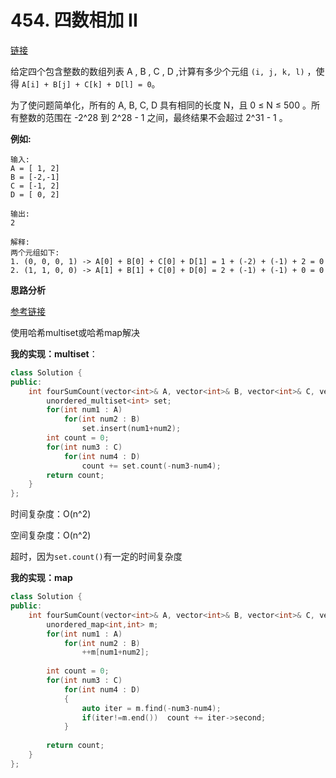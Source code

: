 # 454. 四数相加 II

[链接](https://leetcode-cn.com/problems/4sum-ii/description/)

给定四个包含整数的数组列表 A , B , C , D ,计算有多少个元组 `(i, j, k, l)` ，使得 `A[i] + B[j] + C[k] + D[l] = 0`。

为了使问题简单化，所有的 A, B, C, D 具有相同的长度 N，且 0 ≤ N ≤ 500 。所有整数的范围在 -2^28 到 2^28 - 1 之间，最终结果不会超过 2^31 - 1 。

**例如:**

```
输入:
A = [ 1, 2]
B = [-2,-1]
C = [-1, 2]
D = [ 0, 2]

输出:
2

解释:
两个元组如下:
1. (0, 0, 0, 1) -> A[0] + B[0] + C[0] + D[1] = 1 + (-2) + (-1) + 2 = 0
2. (1, 1, 0, 0) -> A[1] + B[1] + C[0] + D[0] = 2 + (-1) + (-1) + 0 = 0
```

**思路分析**

[参考链接](https://github.com/arkingc/leetcode/tree/master/454.4Sum%20II)

使用哈希multiset或哈希map解决

**我的实现：multiset**：

```c++
class Solution {
public:
    int fourSumCount(vector<int>& A, vector<int>& B, vector<int>& C, vector<int>& D) {
        unordered_multiset<int> set;
        for(int num1 : A)
            for(int num2 : B)
                set.insert(num1+num2);
        int count = 0;
        for(int num3 : C)
            for(int num4 : D)
                count += set.count(-num3-num4);
        return count;
    }
};
```

时间复杂度：O(n^2)

空间复杂度：O(n^2)

超时，因为`set.count()`有一定的时间复杂度

**我的实现：map**

```c++
class Solution {
public:
    int fourSumCount(vector<int>& A, vector<int>& B, vector<int>& C, vector<int>& D) {
        unordered_map<int,int> m;
        for(int num1 : A)
            for(int num2 : B)
                ++m[num1+num2];
        
        int count = 0;
        for(int num3 : C)
            for(int num4 : D)
            {
                auto iter = m.find(-num3-num4);
                if(iter!=m.end())  count += iter->second;
            }
        
        return count;
    }
};
```

